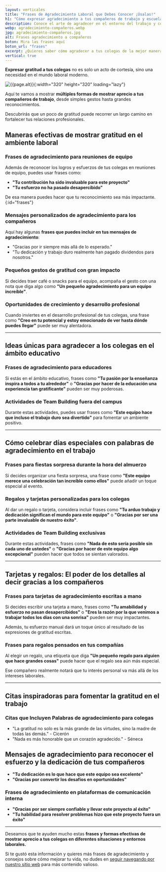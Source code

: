```yaml
---
layout: verticales
title: "Frases de Agradecimiento Laboral que Debes Conocer ¡Úsalas!"
h1: "Cómo expresar agradecimiento a tus compañeros de trabajo y escuela"
description: Conoce el arte de agradecer en el entorno del trabajo y cómo puede mejorar tu carrera. ¡Haz clic para obtener consejos y frases útiles!
webp: agradecimiento-compañeros.webp
jpg: agradecimiento-compañeros.jpg
alt: Frases agradecimiento a compañeros
boton: Mira las frases aquí
boton_url: "frases"
excerpt: ¿Quieres saber cómo agradecer a tus colegas de la mejor manera? Encuentra frases de agradecimiento para los compañeros de trabajo y de tu lugar de estudio, y marca la diferencia. 
vertical: true
---
```

**Expresar gratitud a tus colegas** no es solo un acto de cortesía, sino una necesidad en el mundo laboral moderno.

![{{page.alt}}]({{site.baseurl}}/img/{{page.webp}} "{{page.alt}}"){:width="320" height="320" loading="lazy"}

Aquí te vamos a mostrar **múltiples formas de mostrar aprecio a tus compañeros de trabajo**, desde simples gestos hasta grandes reconocimientos.

Descubrirás que un poco de gratitud puede recorrer un largo camino en fortalecer tus relaciones profesionales.

## Maneras efectivas de mostrar gratitud en el ambiente laboral

### Frases de agradecimiento para reuniones de equipo

Además de reconocer los logros y esfuerzos de tus colegas en reuniones de equipo, puedes usar frases como:

- **"Tu contribución ha sido invaluable para este proyecto"**
- **"Tu esfuerzo no ha pasado desapercibido"**

De esa manera puedes hacer que tu reconocimiento sea más impactante.
{:id="frases"}

### Mensajes personalizados de agradecimiento para los compañeros

Aquí hay algunas **frases que puedes incluir en tus mensajes de agradecimiento**:

- "Gracias por ir siempre más allá de lo esperado."
- "Tu dedicación y trabajo duro realmente han pagado dividendos para nosotros."

### Pequeños gestos de gratitud con gran impacto

Si decides traer café o snacks para el equipo, acompaña el gesto con una nota que diga algo como **"Un pequeño agradecimiento para un equipo increíble"**.

### Oportunidades de crecimiento y desarrollo profesional

Cuando inviertes en el desarrollo profesional de tus colegas, una frase como **"Creo en tu potencial y estoy emocionado de ver hasta dónde puedes llegar"** puede ser muy alentadora.

----

## Ideas únicas para agradecer a los colegas en el ámbito educativo

### Frases de agradecimiento para educadores

Si estás en el ámbito educativo, frases como **"Tu pasión por la enseñanza inspira a todos a tu alrededor"** o **"Gracias por hacer de la educación una experiencia tan gratificante"** pueden ser muy poderosas.

### Actividades de Team Building fuera del campus

Durante estas actividades, puedes usar frases como **"Este equipo hace que incluso el trabajo duro sea divertido"** para fomentar un ambiente positivo.

----

## Cómo celebrar días especiales con palabras de agradecimiento en el trabajo

### Frases para fiestas sorpresa durante la hora del almuerzo

Si decides organizar una fiesta sorpresa, una frase como **"Este equipo merece una celebración tan increíble como ellos"** puede añadir un toque especial al evento.

### Regalos y tarjetas personalizadas para los colegas

Al dar un regalo o tarjeta, considera incluir frases como **"Tu arduo trabajo y dedicación significan el mundo para este equipo"** o **"Gracias por ser una parte invaluable de nuestro éxito"**.

### Actividades de Team Building exclusivas

Durante estas actividades, frases como **"Nada de esto sería posible sin cada uno de ustedes"** o **"Gracias por hacer de este equipo algo excepcional"** pueden hacer que todos se sientan valorados.

----

## Tarjetas y regalos: El poder de los detalles al decir gracias a los compañeros

### Frases para tarjetas de agradecimiento escritas a mano

Si decides escribir una tarjeta a mano, frases como **"Tu amabilidad y esfuerzo no pasan desapercibidos"** o **"Eres la razón por la que venimos a trabajar todos los días con una sonrisa"** pueden ser muy impactantes.

Además, tu esfuerzo manual dará un toque único al resultado de las expresiones de gratitud escritas.

### Frases para regalos pensados en tus compañías

Al elegir un regalo, una etiqueta que diga **"Un pequeño regalo para alguien que hace grandes cosas"** puede hacer que el regalo sea aún más especial.

Ese compañero realmente notará que tu interés personal va más allá de los intereses laborales.

----

## Citas inspiradoras para fomentar la gratitud en el trabajo

### Citas que Incluyen Palabras de agradecimiento para colegas

- "La gratitud no solo es la más grande de las virtudes, sino la madre de todas las demás." - Cicerón
- "Nada es más honorable que un corazón agradecido." - Séneca

## Mensajes de agradecimiento para reconocer el esfuerzo y la dedicación de tus compañeros

- **"Tu dedicación es lo que hace que este equipo sea excelente"**
- **"Gracias por convertir los desafíos en oportunidades"**

### Frases de agradecimiento en plataformas de comunicación interna

- **"Gracias por ser siempre confiable y llevar este proyecto al éxito"**
- **"Tu habilidad para resolver problemas hizo que este proyecto fuera un éxito"**

----

Deseamos que te ayuden mucho estas **frases y formas efectivas de mostrar aprecio a tus colegas en diferentes situaciones y entornos laborales.**

Si te gustó esta información y quieres más frases de agradecimiento y consejos sobre cómo mejorar tu vida, no dudes en [seguir navegando por nuestro sitio web]({{'reflexiones'|relative_url}}) para más contenido valioso.
